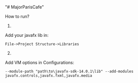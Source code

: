 "# MajorParisCafe" 

How to run?

1.
Add your javafx lib in:
```
File->Project Structure->Libraries
```

2.
Add VM options in Configurations:
```
--module-path "path\to\javafx-sdk-14.0.1\lib" --add-modules javafx.controls,javafx.fxml,javafx.media
```
